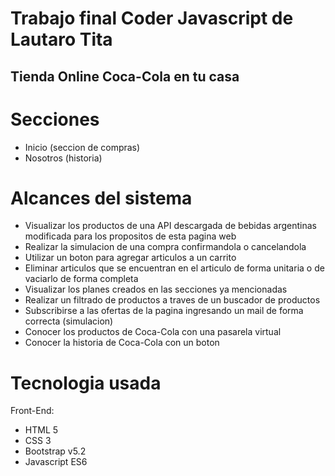 # Trabajo final Coder Javascript de Lautaro Tita
## Tienda Online Coca-Cola en tu casa

# Secciones
* Inicio (seccion de compras)
* Nosotros (historia)

# Alcances del sistema

* Visualizar los productos de una API descargada de bebidas argentinas modificada para los propositos de esta  pagina web
* Realizar la simulacion de una compra confirmandola o cancelandola
* Utilizar un boton para agregar articulos a un carrito
* Eliminar articulos que se encuentran en el articulo de forma unitaria o de vaciarlo de forma completa
* Visualizar los planes creados en las secciones ya mencionadas
* Realizar un filtrado de productos a traves de un buscador de productos
* Subscribirse a las ofertas de la pagina ingresando un mail de forma correcta (simulacion)
* Conocer los productos de Coca-Cola con una pasarela virtual
* Conocer la historia de Coca-Cola con un boton

# Tecnologia usada

Front-End:
* HTML 5
* CSS 3
* Bootstrap v5.2
* Javascript ES6
